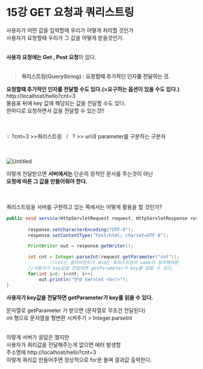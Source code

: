# 15강 GET 요청과 쿼리스트링


사용자가 어떤 값을 입력할때 우리가 어떻게 처리할 것인가  
사용자가 요청할때 우리가 그 값을 어떻게 받을것인가.
<br><br>

**사용자 요청에는 Get , Post 요청**이 있다.
<br><br>

> **쿼리스트링(QueryString)  :  요청할때 추가적인 인자를 전달하는 것.**


**요청할때 추가적인 인자를 전달할 수도 있다.(=요구하는 옵션이 있을 수도 있다.)**  
http://localhost/hello?cnt=3  
물음표 뒤에 key 값에 해당되는 값을 전달할 수도 있다.  
한마디로 요청하면서 값을 전달할 수 있는것!!    
<br><br>

<aside>
💡 ?cnt=3 >>쿼리스트링  &nbsp;&nbsp;/&nbsp;&nbsp;  ?  >> url과 parameter를 구분하는  구분자

</aside>
<br><br>


![Untitled](https://user-images.githubusercontent.com/89206108/163719473-739eb133-b300-452f-9e00-1b8c4b73a0aa.png)


이렇게 전달받으면 **서버에서는** 단순히 정적인 문서를 주는것이 아닌  
**요청에 따른 그 값을 만들어줘야 한다.**  
<br><br>

쿼리스트링을 서버를 구현하고 있는 쪽에서는 어떻게 활용을 할 것인가?

```java
public void service(HttpServletRequest request, HttpServletResponse response) throws ServletException, IOExeption {
																			//입력도구                    //출력도구
		response.setCharacterEncoding("UTF-8");
		response.setContentType("text/html; charset=UTF-8");

		PrintWriter out = response.getWriter();

		int cnt = Integer.parseInt(request.getParameter("cnt")); 
				//cnt는 클라이언트가 보내는 쿼리스트링의 name과 일치해야함
        //사용자가 key값을 전달하면 getParameter가 key를 읽을 수 있다.
		for(int i=0; i<cnt; i++)
			out.println("안녕 Servlet <br/>");
}
```

**사용자가 key값을 전달하면 getParameter가 key를 읽을 수 있다.**

문자열로 getParameter 가 받으면 (문자열로 무조건 전달된다)  
int 형으로 문자열을 형변환 시켜주기 > Integer.parseInt
<br><br>

이렇게 서버가 응답은 했지만   
사용자가 쿼리값을 전달해주는게 없으면 에러 발생함  
주소명에 http://localhost/hello?cnt=3  
이렇게 쿼리값 만들어주면 정상적으로 for문 돌며 결과값 출력한다.
<br>
